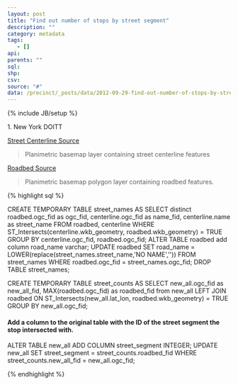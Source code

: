 ```yaml
---
layout: post
title: "Find out number of stops by street segment"
description: ""
category: metadata
tags: 
   - []
api: 
parents: ""
sql: 
shp: 
csv: 
source: "#"
data: /precinct/_posts/data/2012-09-29-find-out-number-of-stops-by-street-segment.md
---
```

{% include JB/setup %}

1\. New York DOITT

[Street Centerline Source](https://nycopendata.socrata.com/dataset/Street-Centerline/xh5f-79hn)

> Planimetric basemap layer containing street centerline features

[Roadbed Source](https://nycopendata.socrata.com/Facilities-and-Structures/Roadbed/448k-492a)

> Planimetric basemap polygon layer containing roadbed features.

{% highlight sql %}

CREATE TEMPORARY TABLE street_names
AS 
SELECT distinct
 roadbed.ogc_fid as ogc_fid,
 centerline.ogc_fid as name_fid,
 centerline.name as street_name 
FROM roadbed, centerline
WHERE 
ST_Intersects(centerline.wkb_geometry, roadbed.wkb_geometry) = TRUE
GROUP BY centerline.ogc_fid, roadbed.ogc_fid;
ALTER TABLE roadbed add column road_name varchar;
UPDATE roadbed
 SET road_name =  LOWER(replace(street_names.street_name,'NO NAME',''))
FROM street_names 
WHERE roadbed.ogc_fid = street_names.ogc_fid;
DROP TABLE street_names;

CREATE TEMPORARY TABLE street_counts AS SELECT
new_all.ogc_fid as new_all_fid,
MAX(roadbed.ogc_fid) as roadbed_fid
from new_all
LEFT JOIN 
roadbed
ON ST_Intersects(new_all.lat_lon, roadbed.wkb_geometry) = TRUE
GROUP BY new_all.ogc_fid;


#### Add a column to the original table with the ID of the street segment the stop intersected with. 
ALTER TABLE new_all 
ADD COLUMN street_segment INTEGER;
UPDATE new_all
SET street_segment = street_counts.roadbed_fid
WHERE street_counts.new_all_fid = new_all.ogc_fid;


{% endhighlight %}
